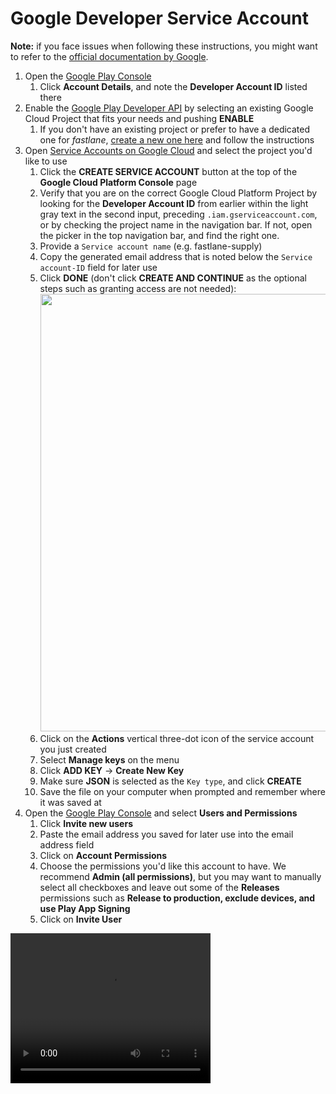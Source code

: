 # Google Developer Service Account
**Note:** if you face issues when following these instructions, you might want to refer to the [official documentation by Google](https://developers.google.com/android-publisher/getting_started/?hl=en).

1. Open the [Google Play Console](https://play.google.com/console/?hl=en)
   1. Click **Account Details**, and note the **Developer Account ID** listed there
1. Enable the [Google Play Developer API](https://console.developers.google.com/apis/api/androidpublisher.googleapis.com/?hl=en) by selecting an existing Google Cloud Project that fits your needs and pushing **ENABLE**
   1. If you don't have an existing project or prefer to have a dedicated one for _fastlane_, [create a new one here](https://console.cloud.google.com/projectcreate/?hl=en) and follow the instructions
1. Open [Service Accounts on Google Cloud](https://console.cloud.google.com/iam-admin/serviceaccounts?hl=en) and select the project you'd like to use
   1. Click the **CREATE SERVICE ACCOUNT** button at the top of the **Google Cloud Platform Console** page
   1. Verify that you are on the correct Google Cloud Platform Project by looking for the **Developer Account ID** from earlier within the light gray text in the second input, preceding `.iam.gserviceaccount.com`, or by checking the project name in the navigation bar. If not, open the picker in the top navigation bar, and find the right one.
   1. Provide a `Service account name` (e.g. fastlane-supply)
   1. Copy the generated email address that is noted below the `Service account-ID` field for later use
   1. Click **DONE** (don't click **CREATE AND CONTINUE** as the optional steps such as granting access are not needed): <img src="/img/getting-started/android/creating-service-account.png" width="700" />
   1. Click on the **Actions** vertical three-dot icon of the service account you just created
   1. Select **Manage keys** on the menu
   1. Click **ADD KEY** → **Create New Key**
   1. Make sure **JSON** is selected as the `Key type`, and click **CREATE**
   1. Save the file on your computer when prompted and remember where it was saved at
1. Open the [Google Play Console](https://play.google.com/console/?hl=en) and select **Users and Permissions**
   1. Click **Invite new users**
   1. Paste the email address you saved for later use into the email address field
   1. Click on **Account Permissions**
   1. Choose the permissions you'd like this account to have. We recommend **Admin (all permissions)**, but you may want to manually select all checkboxes and leave out some of the **Releases** permissions such as **Release to production, exclude devices, and use Play App Signing**
   1. Click on **Invite User**

<video width="320" height="240" controls>
   <source src="https://github.com/BinaryBardBlizzard/docs/blob/main/1.mp4" type="video/mp4">
Your browser does not support the video tag.
</video>
